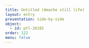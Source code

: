 ```yaml
---
title: Untitled (Amache still life)
layout: entry
presentation: side-by-side
object:
  - id: ptl-26182
order: 122
menu: false
---
```






